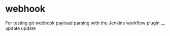 # webhook

For testing git webhook payload parsing with the Jenkins workflow plugin
__
update
update
